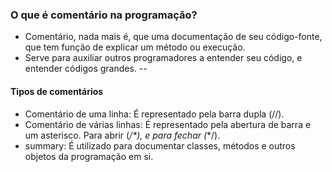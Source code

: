 ### O que é comentário na programação?

- Comentário, nada mais é, que uma documentação de seu código-fonte, que tem função de explicar um método ou execução.
- Serve para auxiliar outros programadores a entender seu código, e entender códigos grandes.
--

#### Tipos de comentários

- Comentário de uma linha: É representado pela barra dupla (//).
- Comentário de várias linhas: É representado pela abertura de barra e um asterisco. Para abrir (_/*), e para fechar (_*/).
- summary: É utilizado para documentar classes, métodos e outros objetos da programação em si. 